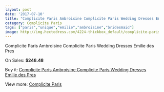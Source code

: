 ```yaml
---
layout: post
date: '2017-07-10'
title: "Complicite Paris Ambroisine Complicite Paris Wedding Dresses Emilie des Pres"
category: Complicite Paris
tags: ["paris","unique","emilie","ambroisine","bridesmaid"]
image: http://img.hectodress.com/4224-thickbox_default/complicite-paris-ambroisine-complicite-paris-wedding-dresses-emilie-des-pres.jpg
---
```

Complicite Paris Ambroisine Complicite Paris Wedding Dresses Emilie des Pres

On Sales: **$248.48**
<a href="https://www.hectodress.com/complicite-paris/2154-complicite-paris-ambroisine-complicite-paris-wedding-dresses-emilie-des-pres.html"><amp-img layout="responsive" width="600" height="600" src="//img.hectodress.com/4224-thickbox_default/complicite-paris-ambroisine-complicite-paris-wedding-dresses-emilie-des-pres.jpg" alt="Complicite Paris Ambroisine Complicite Paris Wedding Dresses Emilie des Pres 0" /></a>

Buy it: [Complicite Paris Ambroisine Complicite Paris Wedding Dresses Emilie des Pres](https://www.hectodress.com/complicite-paris/2154-complicite-paris-ambroisine-complicite-paris-wedding-dresses-emilie-des-pres.html "Complicite Paris Ambroisine Complicite Paris Wedding Dresses Emilie des Pres")

View more: [Complicite Paris](https://www.hectodress.com/37-complicite-paris "Complicite Paris")